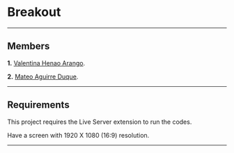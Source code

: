 <h1 aling="center">Breakout</h1>

---
## Members

**1.** <a href="#">Valentina Henao Arango<a/>.
  
**2.** <a href="https://github.com/MAD-py">Mateo Aguirre Duque<a/>.
  
---
## Requirements

This project requires the Live Server extension to run the codes.

Have a screen with 1920 X 1080 (16:9) resolution.

---